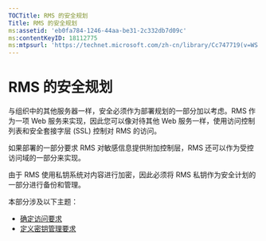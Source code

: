 ```yaml
---
TOCTitle: RMS 的安全规划
Title: RMS 的安全规划
ms:assetid: 'eb0fa784-1246-44aa-be31-2c332db7d09c'
ms:contentKeyID: 18112775
ms:mtpsurl: 'https://technet.microsoft.com/zh-cn/library/Cc747719(v=WS.10)'
---
```


RMS 的安全规划
==============

与组织中的其他服务器一样，安全必须作为部署规划的一部分加以考虑。RMS 作为一项 Web 服务来实现，因此您可以像对待其他 Web 服务一样，使用访问控制列表和安全套接字层 (SSL) 控制对 RMS 的访问。

如果部署的一部分要求 RMS 对敏感信息提供附加控制层，RMS 还可以作为受控访问域的一部分来实现。

由于 RMS 使用私钥系统对内容进行加密，因此必须将 RMS 私钥作为安全计划的一部分进行备份和管理。

本部分涉及以下主题：

-   [确定访问要求](https://technet.microsoft.com/eb2ce9a5-0430-4811-bd40-4a94a84426a8)
-   [定义密钥管理要求](https://technet.microsoft.com/f0e08fb8-bf5e-4278-a09f-daa57696e786)

